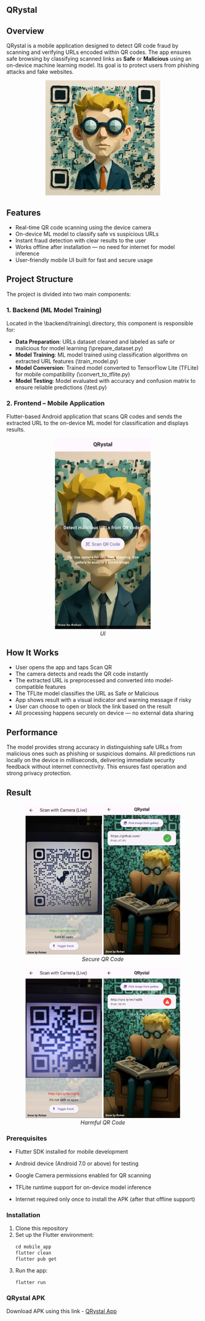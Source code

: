 ## **QRystal**

##  Overview

QRystal is a mobile application designed to detect QR code fraud by scanning and verifying URLs encoded within QR codes. The app ensures safe browsing by classifying scanned links as **Safe** or **Malicious** using an on-device machine learning model. Its goal is to protect users from phishing attacks and fake websites.

<p align="center">
  <img src="resources/logo.jpeg" alt="App Logo" width="300">
  <br>
  
</p>

## Features



*    Real-time QR code scanning using the device camera
*    On-device ML model to classify safe vs suspicious URLs
*    Instant fraud detection with clear results to the user
*    Works offline after installation — no need for internet for model inference
*    User-friendly mobile UI built for fast and secure usage


## Project Structure

The project is divided into two main components:

### 1. Backend (ML Model Training)

Located in the \backend/training\ directory, this component is responsible for:

- **Data Preparation**: URLs dataset cleaned and labeled as safe or malicious for model learning (\prepare_dataset.py\)
- **Model Training**: ML model trained using classification algorithms on extracted URL features (\train_model.py\)
- **Model Conversion**: Trained model converted to TensorFlow Lite (TFLite) for mobile compatibility (\convert_to_tflite.py\)
- **Model Testing**: Model evaluated with accuracy and confusion matrix to ensure reliable predictions (\test.py\)


### 2. Frontend – Mobile Application

Flutter-based Android application that scans QR codes and sends the extracted URL to the on-device ML model for classification and displays results.
<p align="center">
  <img src="resources/UI.jpg" alt="Safe URL Result" width="250">
  <br>
  <em>UI</em>
</p>


## How It Works

*   User opens the app and taps Scan QR
*   The camera detects and reads the QR code instantly
*   The extracted URL is preprocessed and converted into model-compatible features
*   The TFLite model classifies the URL as Safe or Malicious
*   App shows result with a visual indicator and warning message if risky
*   User can choose to open or block the link based on the result
*   All processing happens securely on device — no external data sharing


## Performance

The model provides strong accuracy in distinguishing safe URLs from malicious ones such as phishing or suspicious domains. All predictions run locally on the device in milliseconds, delivering immediate security feedback without internet connectivity. This ensures fast operation and strong privacy protection.

## Result


<p align="center">
  <img src="resources/result/Github1.jpg" alt="Safe URL Result" width="200">
  <img src="resources/result/Github2.jpg" alt="Safe URL Result" width="200">
  <br>
  <em>Secure QR Code</em>
</p>

<p align="center">
  <img src="resources/result/Spam.jpg" alt="Malicious URL Result" width="200">
  <img src="resources/result/Spam1.jpg" alt="Malicious URL Result" width="200">
  <br>
  <em>Harmful QR Code</em>
</p>


### Prerequisites

- Flutter SDK installed for mobile development

- Android device (Android 7.0 or above) for testing

- Google Camera permissions enabled for QR scanning

- TFLite runtime support for on-device model inference

- Internet required only once to install the APK (after that offline support)

### Installation

1. Clone this repository
2. Set up the Flutter environment:
   ```
   cd mobile_app
   flutter clean
   flutter pub get
   ```
3. Run the app:
   ```
   flutter run
   ```
### QRystal APK

Download APK using this link - [QRystal App](https://drive.google.com/drive/folders/1VzBjJXZC79fROzi9bA5ZiMQMOZl1bGjV?usp=sharing)

